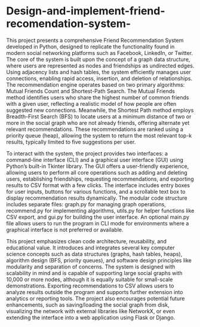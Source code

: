 # Design-and-implement-friend-recomendation-system-

This project presents a comprehensive Friend Recommendation System developed in Python, designed to replicate the functionality found in modern social networking platforms such as Facebook, LinkedIn, or Twitter. The core of the system is built upon the concept of a graph data structure, where users are represented as nodes and friendships as undirected edges. Using adjacency lists and hash tables, the system efficiently manages user connections, enabling rapid access, insertion, and deletion of relationships. The recommendation engine operates based on two primary algorithms: Mutual Friends Count and Shortest-Path Search. The Mutual Friends method identifies users who share the highest number of common friends with a given user, reflecting a realistic model of how people are often suggested new connections. Meanwhile, the Shortest Path method employs Breadth-First Search (BFS) to locate users at a minimum distance of two or more in the social graph who are not already friends, offering alternate yet relevant recommendations. These recommendations are ranked using a priority queue (heap), allowing the system to return the most relevant top-k results, typically limited to five suggestions per user.

To interact with the system, the project provides two interfaces: a command-line interface (CLI) and a graphical user interface (GUI) using Python’s built-in Tkinter library. The GUI offers a user-friendly experience, allowing users to perform all core operations such as adding and deleting users, establishing friendships, requesting recommendations, and exporting results to CSV format with a few clicks. The interface includes entry boxes for user inputs, buttons for various functions, and a scrollable text box to display recommendation results dynamically. The modular code structure includes separate files: graph.py for managing graph operations, recommend.py for implementing algorithms,  utils.py for helper functions like CSV export, and gui.py for building the user interface. An optional main.py file allows users to run the program in CLI mode for environments where a graphical interface is not preferred or available.

This project emphasizes clean code architecture, reusability, and educational value. It introduces and integrates several key computer science concepts such as data structures (graphs, hash tables, heaps), algorithm design (BFS, priority queues), and software design principles like modularity and separation of concerns. The system is designed with scalability in mind and is capable of supporting large social graphs with 10,000 or more nodes, although it is equally suitable for small-scale demonstrations. Exporting recommendations to CSV allows users to analyze results outside the program and supports further extension into analytics or reporting tools. The project also encourages potential future enhancements, such as saving/loading the social graph from disk, visualizing the network with external libraries like NetworkX, or even extending the interface into a web application using Flask or Django.


